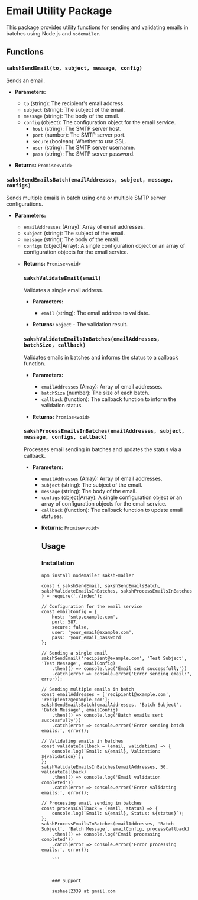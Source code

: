 # Email Utility Package

This package provides utility functions for sending and validating emails in batches using Node.js and `nodemailer`.

## Functions

### `sakshSendEmail(to, subject, message, config)`

Sends an email.

- **Parameters:**
  - `to` (string): The recipient's email address.
  - `subject` (string): The subject of the email.
  - `message` (string): The body of the email.
  - `config` (object): The configuration object for the email service.
    - `host` (string): The SMTP server host.
    - `port` (number): The SMTP server port.
    - `secure` (boolean): Whether to use SSL.
    - `user` (string): The SMTP server username.
    - `pass` (string): The SMTP server password.

- **Returns:** `Promise<void>`

### `sakshSendEmailsBatch(emailAddresses, subject, message, configs)`

Sends multiple emails in batch using one or multiple SMTP server configurations.

- **Parameters:**
  - `emailAddresses` (Array<string>): Array of email addresses.
  - `subject` (string): The subject of the email.
  - `message` (string): The body of the email.
  - `configs` (object|Array<object>): A single configuration object or an array of configuration objects for the email service.

- **Returns:** `Promise<void>`

### `sakshValidateEmail(email)`

Validates a single email address.

- **Parameters:**
  - `email` (string): The email address to validate.

- **Returns:** `object` - The validation result.

### `sakshValidateEmailsInBatches(emailAddresses, batchSize, callback)`

Validates emails in batches and informs the status to a callback function.

- **Parameters:**
  - `emailAddresses` (Array<string>): Array of email addresses.
  - `batchSize` (number): The size of each batch.
  - `callback` (function): The callback function to inform the validation status.

- **Returns:** `Promise<void>`

### `sakshProcessEmailsInBatches(emailAddresses, subject, message, configs, callback)`

Processes email sending in batches and updates the status via a callback.

- **Parameters:**
  - `emailAddresses` (Array<string>): Array of email addresses.
  - `subject` (string): The subject of the email.
  - `message` (string): The body of the email.
  - `configs` (object|Array<object>): A single configuration object or an array of configuration objects for the email service.
  - `callback` (function): The callback function to update email statuses.

- **Returns:** `Promise<void>`

## Usage

### Installation

```bash
npm install nodemailer saksh-mailer

```


```
const { sakshSendEmail, sakshSendEmailsBatch, sakshValidateEmailsInBatches, sakshProcessEmailsInBatches } = require('./index');

// Configuration for the email service
const emailConfig = {
    host: 'smtp.example.com',
    port: 587,
    secure: false,
    user: 'your_email@example.com',
    pass: 'your_email_password'
};

// Sending a single email
sakshSendEmail('recipient@example.com', 'Test Subject', 'Test Message', emailConfig)
    .then(() => console.log('Email sent successfully'))
    .catch(error => console.error('Error sending email:', error));

// Sending multiple emails in batch
const emailAddresses = ['recipient1@example.com', 'recipient2@example.com'];
sakshSendEmailsBatch(emailAddresses, 'Batch Subject', 'Batch Message', emailConfig)
    .then(() => console.log('Batch emails sent successfully'))
    .catch(error => console.error('Error sending batch emails:', error));

// Validating emails in batches
const validateCallback = (email, validation) => {
    console.log(`Email: ${email}, Validation: ${validation}`);
};
sakshValidateEmailsInBatches(emailAddresses, 50, validateCallback)
    .then(() => console.log('Email validation completed'))
    .catch(error => console.error('Error validating emails:', error));

// Processing email sending in batches
const processCallback = (email, status) => {
    console.log(`Email: ${email}, Status: ${status}`);
};
sakshProcessEmailsInBatches(emailAddresses, 'Batch Subject', 'Batch Message', emailConfig, processCallback)
    .then(() => console.log('Email processing completed'))
    .catch(error => console.error('Error processing emails:', error));

    ```



    ### Support 

    susheel2339 at gmail.com
